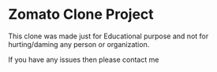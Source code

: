 # Zomato Clone Project

This clone was made just for Educational purpose and not for hurting/daming any person or organization. 

If you have any issues then please <a src="https://www.linkedin.com/in/rvaneek/">contact me</a>